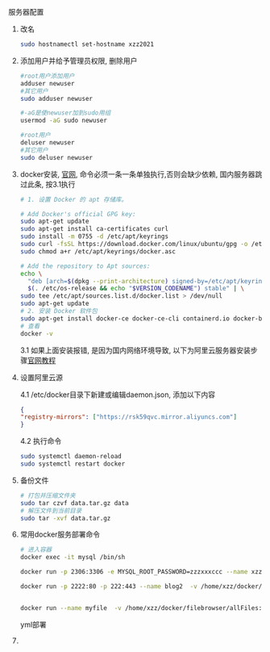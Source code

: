 服务器配置

1. 改名

   ```bash
   sudo hostnamectl set-hostname xzz2021
   ```

2. 添加用户并给予管理员权限, 删除用户

   ```bash
   #root用户添加用户
   adduser newuser
   #其它用户
   sudo adduser newuser
   
   #-aG是使newuser加到sudo用组
   usermod -aG sudo newuser
   
   #root用户
   deluser newuser
   #其它用户
   sudo deluser newuser
   ```

3. docker安装, [官网](https://docs.docker.com/engine/install/ubuntu/), 命令必须一条一条单独执行,否则会缺少依赖, 国内服务器跳过此条, 按3.1执行

   ```bash
   # 1. 设置 Docker 的 apt 存储库。
   
   # Add Docker's official GPG key:
   sudo apt-get update
   sudo apt-get install ca-certificates curl
   sudo install -m 0755 -d /etc/apt/keyrings
   sudo curl -fsSL https://download.docker.com/linux/ubuntu/gpg -o /etc/apt/keyrings/docker.asc
   sudo chmod a+r /etc/apt/keyrings/docker.asc
   
   # Add the repository to Apt sources:
   echo \
     "deb [arch=$(dpkg --print-architecture) signed-by=/etc/apt/keyrings/docker.asc] https://download.docker.com/linux/ubuntu \
     $(. /etc/os-release && echo "$VERSION_CODENAME") stable" | \
   sudo tee /etc/apt/sources.list.d/docker.list > /dev/null
   sudo apt-get update
   # 2. 安装 Docker 软件包
   sudo apt-get install docker-ce docker-ce-cli containerd.io docker-buildx-plugin docker-compose-plugin
   # 查看
   docker -v
   ```

   3.1 如果上面安装报错, 是因为国内网络环境导致, 以下为阿里云服务器安装步骤[官网教程](https://help.aliyun.com/zh/simple-application-server/use-cases/manually-deploy-docker?spm=5176.ecscore_server.console-base_help.dexternal.c6d54df5DPRJB9&scm=20140722.S_help%40%40%E6%96%87%E6%A1%A3%40%402842479.S_BB2%40bl%2BRQW%40ag0%2BBB1%40ag0%2Bhot%2Bos0.ID_2842479-RL_docker-LOC_console~UND~help-OR_ser-PAR1_213e36aa17290621781917505e3089-V_3-P0_4#33f11a5f1800n)

   

4. 设置阿里云源

   4.1 /etc/docker目录下新建或编辑daemon.json, 添加以下内容

    ```json
    {
    "registry-mirrors": ["https://rsk59qvc.mirror.aliyuncs.com"]
    }
    ```

    4.2 执行命令

    ```bash
    sudo systemctl daemon-reload
    sudo systemctl restart docker
    ```

5. 备份文件

   ```bash
   # 打包并压缩文件夹
   sudo tar czvf data.tar.gz data
   # 解压文件到当前目录
   sudo tar -xvf data.tar.gz
   ```

6. 常用docker服务部署命令

   ```bash
   # 进入容器
   docker exec -it mysql /bin/sh
   
   docker run -p 2306:3306 -e MYSQL_ROOT_PASSWORD=zzzxxxccc --name xzzsql -v /home/xzz/docker/mysql/data:/var/lib/mysql -d mysql
   
   docker run -p 2222:80 -p 222:443 --name blog2  -v /home/xzz/docker/blog2/html:/usr/share/nginx/html  -v /home/xzz/docker/blog2/conf:/etc/nginx/conf.d -v /home/xzz/docker/blog2/https:/etc/nginx/https  -d nginx
   
   
   docker run --name myfile  -v /home/xzz/docker/filebrowser/allFiles:/srv -v /home/xzz/docker/filebrowser/config/.filebrowser.json:/.filebrowser.json  -v /home/xzz/docker/filebrowser/branding:/branding -v /home/xzz/docker/filebrowser/db/database.db:/database.db -p 2023:80 filebrowser/filebrowser
   
   
   ```

   yml部署

7. 

